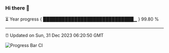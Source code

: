 ### Hi there 👋

⏳ Year progress { █████████████████████████████▁ } 99.80 %

---

⏰ Updated on Sun, 31 Dec 2023 06:20:50 GMT

![Progress Bar CI](https://github.com/ZhaoGui/ZhaoGui/workflows/Progress%20Bar%20CI/badge.svg)
